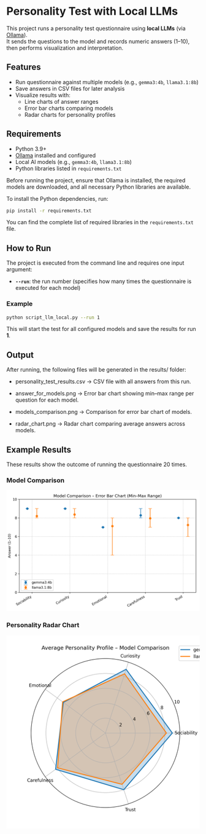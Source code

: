 # Personality Test with Local LLMs

This project runs a personality test questionnaire using **local LLMs** (via [Ollama](https://ollama.ai)).  
It sends the questions to the model and records numeric answers (1–10), then performs visualization and interpretation.

## Features
- Run questionnaire against multiple models (e.g., `gemma3:4b`, `llama3.1:8b`)
- Save answers in CSV files for later analysis
- Visualize results with:
  - Line charts of answer ranges
  - Error bar charts comparing models
  - Radar charts for personality profiles

  
## Requirements

* Python 3.9+
* [Ollama](https://ollama.ai) installed and configured
* Local AI models (e.g., `gemma3:4b`, `llama3.1:8b`)
* Python libraries listed in `requirements.txt`

Before running the project, ensure that Ollama is installed, the required models are downloaded, and all necessary Python libraries are available.

To install the Python dependencies, run:

```bash
pip install -r requirements.txt
```

You can find the complete list of required libraries in the `requirements.txt` file.


## How to Run

The project is executed from the command line and requires one input argument:

* **`--run`**: the run number (specifies how many times the questionnaire is executed for each model)

### Example

```bash
python script_llm_local.py --run 1
```

This will start the test for all configured models and save the results for run **1**.


## Output

After running, the following files will be generated in the results/ folder:

- personality_test_results.csv → CSV file with all answers from this run.

- answer_for_models.png → Error bar chart showing min–max range per question for each model.

- models_comparison.png → Comparison for error bar chart of models.

- radar_chart.png → Radar chart comparing average answers across models.


## Example Results
These results show the outcome of running the questionnaire 20 times.

### Model Comparison
<img src="results/models_comparison.png" width="600"/>


### Personality Radar Chart
<img src="results/radar_chart.png" width="600"/>